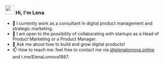 ###  <animated-image data-catalyst="" style="width: 30px;"><a target="_blank" rel="noopener noreferrer nofollow" href="https://camo.githubusercontent.com/9fd2c024a247a44434ed1c44c7c2fc2481e3333b4192330e2ae61ccfcac19d47/68747470733a2f2f656d6f6a69732e736c61636b6d6f6a69732e636f6d2f656d6f6a69732f696d616765732f313533313834393433302f343234362f626c6f622d73756e676c61737365732e6769663f31353331383439343330" data-target="animated-image.originalLink"><img src="https://camo.githubusercontent.com/9fd2c024a247a44434ed1c44c7c2fc2481e3333b4192330e2ae61ccfcac19d47/68747470733a2f2f656d6f6a69732e736c61636b6d6f6a69732e636f6d2f656d6f6a69732f696d616765732f313533313834393433302f343234362f626c6f622d73756e676c61737365732e6769663f31353331383439343330" data-canonical-src="https://emojis.slackmojis.com/emojis/images/1531849430/4246/blob-sunglasses.gif?1531849430" style="width: 30px; display: inline-block;" data-target="animated-image.originalImage"></a> Hi, I'm Lena

- 🔭 I currently work as a consultant in digital product management and strategic marketing.
- 👯 I am open to the possibility of collaborating with startups as a Head of Product Marketing or a Product Manager.
- 💬 Ask me about how to build and grow digital products!
- 📫 How to reach me: feel free to contact me via i@elenalomova.online and t.me/ElenaLomova1987.
